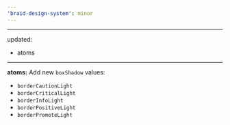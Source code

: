 ```yaml
---
'braid-design-system': minor
---
```


---
updated:
  - atoms
---

**atoms:** Add new `boxShadow` values:

  - `borderCautionLight`
  - `borderCriticalLight`
  - `borderInfoLight`
  - `borderPositiveLight`
  - `borderPromoteLight`
